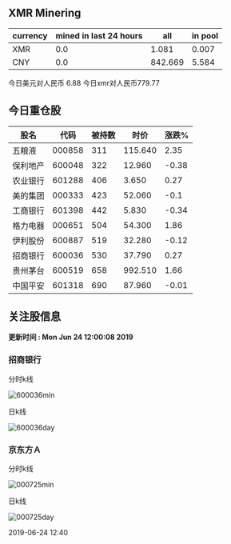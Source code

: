 ## XMR Minering

|currency|mined in last 24 hours|all|in pool|
|---|---|---|---|
|XMR|0.0|1.081|0.007|
|CNY|0.0|842.669|5.584|

今日美元对人民币 6.88	今日xmr对人民币779.77


## 今日重仓股 

|股名|代码|被持数|时价|涨跌%|
|---|---|---|---|---|
|五粮液|000858|311|115.640|2.35|
|保利地产|600048|322|12.960|-0.38|
|农业银行|601288|406|3.650|0.27|
|美的集团|000333|423|52.060|-0.1|
|工商银行|601398|442|5.830|-0.34|
|格力电器|000651|504|54.300|1.86|
|伊利股份|600887|519|32.280|-0.12|
|招商银行|600036|530|37.790|0.27|
|贵州茅台|600519|658|992.510|1.66|
|中国平安|601318|690|87.960|-0.01|

## 关注股信息
**更新时间 : Mon Jun 24 12:00:08 2019**
### 招商银行 
分时k线

![600036min](http://image.sinajs.cn/newchart/min/n/sh600036.gif)

日k线

![600036day](http://image.sinajs.cn/newchart/daily/n/sh600036.gif)

### 京东方Ａ 
分时k线

![000725min](http://image.sinajs.cn/newchart/min/n/sz000725.gif)

日k线

![000725day](http://image.sinajs.cn/newchart/daily/n/sz000725.gif)

2019-06-24 12:40